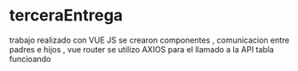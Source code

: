 # terceraEntrega

trabajo realizado con VUE JS
se crearon componentes , comunicacion entre padres e hijos , 
vue router
se utilizo AXIOS para el llamado a la API
tabla funcioando


